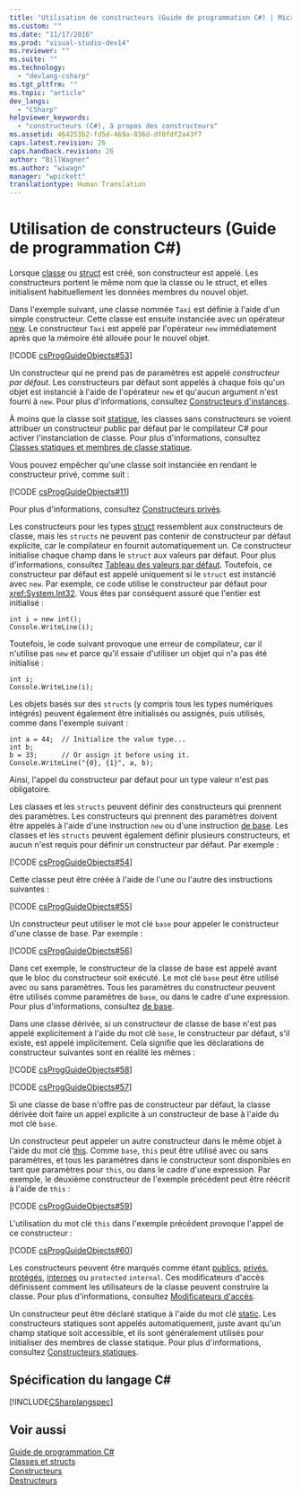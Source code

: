 ```yaml
---
title: "Utilisation de constructeurs (Guide de programmation C#) | Microsoft Docs"
ms.custom: ""
ms.date: "11/17/2016"
ms.prod: "visual-studio-dev14"
ms.reviewer: ""
ms.suite: ""
ms.technology: 
  - "devlang-csharp"
ms.tgt_pltfrm: ""
ms.topic: "article"
dev_langs: 
  - "CSharp"
helpviewer_keywords: 
  - "constructeurs (C#), à propos des constructeurs"
ms.assetid: 464253b2-fd5d-469a-836d-df0fdf2a43f7
caps.latest.revision: 26
caps.handback.revision: 26
author: "BillWagner"
ms.author: "wiwagn"
manager: "wpickett"
translationtype: Human Translation
---
```

# Utilisation de constructeurs (Guide de programmation C#)
Lorsque [classe](../../../csharp/language-reference/keywords/class.md) ou [struct](../../../csharp/language-reference/keywords/struct.md) est créé, son constructeur est appelé.  Les constructeurs portent le même nom que la classe ou le struct, et elles initialisent habituellement les données membres du nouvel objet.  
  
 Dans l'exemple suivant, une classe nommée `Taxi` est définie à l'aide d'un simple constructeur.  Cette classe est ensuite instanciée avec un opérateur [new](../../../csharp/language-reference/keywords/new.md).  Le constructeur `Taxi` est appelé par l'opérateur `new` immédiatement après que la mémoire été allouée pour le nouvel objet.  
  
 [!CODE [csProgGuideObjects#53](../CodeSnippet/VS_Snippets_VBCSharp/csProgGuideObjects#53)]  
  
 Un constructeur qui ne prend pas de paramètres est appelé  *constructeur par défaut*.  Les constructeurs par défaut sont appelés à chaque fois qu'un objet est instancié à l'aide de l'opérateur `new` et qu'aucun argument n'est fourni à `new`.  Pour plus d'informations, consultez [Constructeurs d'instances](../../../csharp/programming-guide/classes-and-structs/instance-constructors.md).  
  
 À moins que la classe soit [statique](../../../csharp/language-reference/keywords/static.md), les classes sans constructeurs se voient attribuer un constructeur public par défaut par le compilateur C\# pour activer l'instanciation de classe.  Pour plus d'informations, consultez [Classes statiques et membres de classe statique](../../../csharp/programming-guide/classes-and-structs/static-classes-and-static-class-members.md).  
  
 Vous pouvez empêcher qu'une classe soit instanciée en rendant le constructeur privé, comme suit :  
  
 [!CODE [csProgGuideObjects#11](../CodeSnippet/VS_Snippets_VBCSharp/csProgGuideObjects#11)]  
  
 Pour plus d'informations, consultez [Constructeurs privés](../../../csharp/programming-guide/classes-and-structs/private-constructors.md).  
  
 Les constructeurs pour les types [struct](../../../csharp/language-reference/keywords/struct.md) ressemblent aux constructeurs de classe, mais les `structs` ne peuvent pas contenir de constructeur par défaut explicite, car le compilateur en fournit automatiquement un.  Ce constructeur initialise chaque champ dans le `struct` aux valeurs par défaut.  Pour plus d'informations, consultez [Tableau des valeurs par défaut](../../../csharp/language-reference/keywords/default-values-table.md).  Toutefois, ce constructeur par défaut est appelé uniquement si le `struct` est instancié avec `new`.  Par exemple, ce code utilise le constructeur par défaut pour <xref:System.Int32>. Vous êtes par conséquent assuré que l'entier est initialisé :  
  
```  
int i = new int();  
Console.WriteLine(i);  
```  
  
 Toutefois, le code suivant provoque une erreur de compilateur, car il n'utilise pas `new` et parce qu'il essaie d'utiliser un objet qui n'a pas été initialisé :  
  
```  
int i;  
Console.WriteLine(i);  
```  
  
 Les objets basés sur des `structs` \(y compris tous les types numériques intégrés\) peuvent également être initialisés ou assignés, puis utilisés, comme dans l'exemple suivant :  
  
```  
int a = 44;  // Initialize the value type...  
int b;  
b = 33;      // Or assign it before using it.  
Console.WriteLine("{0}, {1}", a, b);  
```  
  
 Ainsi, l'appel du constructeur par défaut pour un type valeur n'est pas obligatoire.  
  
 Les classes et les `structs` peuvent définir des constructeurs qui prennent des paramètres.  Les constructeurs qui prennent des paramètres doivent être appelés à l'aide d'une instruction `new` ou d'une instruction [de base](../../../csharp/language-reference/keywords/base.md).  Les classes et les `structs` peuvent également définir plusieurs constructeurs, et aucun n'est requis pour définir un constructeur par défaut.  Par exemple :  
  
 [!CODE [csProgGuideObjects#54](../CodeSnippet/VS_Snippets_VBCSharp/csProgGuideObjects#54)]  
  
 Cette classe peut être créée à l'aide de l'une ou l'autre des instructions suivantes :  
  
 [!CODE [csProgGuideObjects#55](../CodeSnippet/VS_Snippets_VBCSharp/csProgGuideObjects#55)]  
  
 Un constructeur peut utiliser le mot clé `base` pour appeler le constructeur d'une classe de base.  Par exemple :  
  
 [!CODE [csProgGuideObjects#56](../CodeSnippet/VS_Snippets_VBCSharp/csProgGuideObjects#56)]  
  
 Dans cet exemple, le constructeur de la classe de base est appelé avant que le bloc du constructeur soit exécuté.  Le mot clé `base` peut être utilisé avec ou sans paramètres.  Tous les paramètres du constructeur peuvent être utilisés comme paramètres de `base`, ou dans le cadre d'une expression.  Pour plus d'informations, consultez [de base](../../../csharp/language-reference/keywords/base.md).  
  
 Dans une classe dérivée, si un constructeur de classe de base n'est pas appelé explicitement à l'aide du mot clé `base`, le constructeur par défaut, s'il existe, est appelé implicitement.  Cela signifie que les déclarations de constructeur suivantes sont en réalité les mêmes :  
  
 [!CODE [csProgGuideObjects#58](../CodeSnippet/VS_Snippets_VBCSharp/csProgGuideObjects#58)]  
  
 [!CODE [csProgGuideObjects#57](../CodeSnippet/VS_Snippets_VBCSharp/csProgGuideObjects#57)]  
  
 Si une classe de base n'offre pas de constructeur par défaut, la classe dérivée doit faire un appel explicite à un constructeur de base à l'aide du mot clé `base`.  
  
 Un constructeur peut appeler un autre constructeur dans le même objet à l'aide du mot clé [this](../../../csharp/language-reference/keywords/this.md).  Comme `base`, `this` peut être utilisé avec ou sans paramètres, et tous les paramètres dans le constructeur sont disponibles en tant que paramètres pour `this`, ou dans le cadre d'une expression.  Par exemple, le deuxième constructeur de l'exemple précédent peut être réécrit à l'aide de `this` :  
  
 [!CODE [csProgGuideObjects#59](../CodeSnippet/VS_Snippets_VBCSharp/csProgGuideObjects#59)]  
  
 L'utilisation du mot clé `this` dans l'exemple précédent provoque l'appel de ce constructeur :  
  
 [!CODE [csProgGuideObjects#60](../CodeSnippet/VS_Snippets_VBCSharp/csProgGuideObjects#60)]  
  
 Les constructeurs peuvent être marqués comme étant [publics](../../../csharp/language-reference/keywords/public.md), [privés](../../../csharp/language-reference/keywords/private.md), [protégés](../../../csharp/language-reference/keywords/protected.md), [internes](../../../csharp/language-reference/keywords/internal.md) ou  `protected` `internal`.  Ces modificateurs d'accès définissent comment les utilisateurs de la classe peuvent construire la classe.  Pour plus d'informations, consultez [Modificateurs d'accès](../../../csharp/programming-guide/classes-and-structs/access-modifiers.md).  
  
 Un constructeur peut être déclaré statique à l'aide du mot clé [static](../../../csharp/language-reference/keywords/static.md).  Les constructeurs statiques sont appelés automatiquement, juste avant qu'un champ statique soit accessible, et ils sont généralement utilisés pour initialiser des membres de classe statique.  Pour plus d'informations, consultez [Constructeurs statiques](../../../csharp/programming-guide/classes-and-structs/static-constructors.md).  
  
## Spécification du langage C\#  
 [!INCLUDE[CSharplangspec](../../../csharp/language-reference/keywords/includes/csharplangspec_md.md)]  
  
## Voir aussi  
 [Guide de programmation C\#](../../../csharp/programming-guide/index.md)   
 [Classes et structs](../../../csharp/programming-guide/classes-and-structs/index.md)   
 [Constructeurs](../../../csharp/programming-guide/classes-and-structs/constructors.md)   
 [Destructeurs](../../../csharp/programming-guide/classes-and-structs/destructors.md)